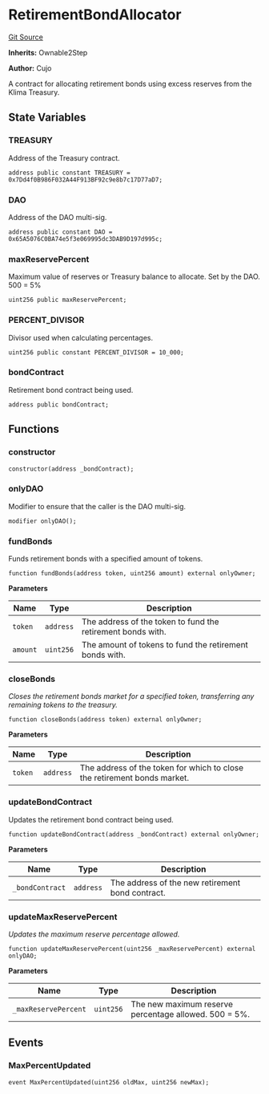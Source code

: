 # RetirementBondAllocator
[Git Source](https://github.com/KlimaDAO/klimadao-solidity/blob/36109e4551048e978d232da5905a9cf6eaf3e3e2/src/protocol/allocators/RetirementBondAllocator.sol)

**Inherits:**
Ownable2Step

**Author:**
Cujo

A contract for allocating retirement bonds using excess reserves from the Klima Treasury.


## State Variables
### TREASURY
Address of the Treasury contract.


```solidity
address public constant TREASURY = 0x7Dd4f0B986F032A44F913BF92c9e8b7c17D77aD7;
```


### DAO
Address of the DAO multi-sig.


```solidity
address public constant DAO = 0x65A5076C0BA74e5f3e069995dc3DAB9D197d995c;
```


### maxReservePercent
Maximum value of reserves or Treasury balance to allocate. Set by the DAO. 500 = 5%


```solidity
uint256 public maxReservePercent;
```


### PERCENT_DIVISOR
Divisor used when calculating percentages.


```solidity
uint256 public constant PERCENT_DIVISOR = 10_000;
```


### bondContract
Retirement bond contract being used.


```solidity
address public bondContract;
```


## Functions
### constructor


```solidity
constructor(address _bondContract);
```

### onlyDAO

Modifier to ensure that the caller is the DAO multi-sig.


```solidity
modifier onlyDAO();
```

### fundBonds

Funds retirement bonds with a specified amount of tokens.


```solidity
function fundBonds(address token, uint256 amount) external onlyOwner;
```
**Parameters**

|Name|Type|Description|
|----|----|-----------|
|`token`|`address`|The address of the token to fund the retirement bonds with.|
|`amount`|`uint256`|The amount of tokens to fund the retirement bonds with.|


### closeBonds

*Closes the retirement bonds market for a specified token, transferring any remaining tokens to the treasury.*


```solidity
function closeBonds(address token) external onlyOwner;
```
**Parameters**

|Name|Type|Description|
|----|----|-----------|
|`token`|`address`|The address of the token for which to close the retirement bonds market.|


### updateBondContract

Updates the retirement bond contract being used.


```solidity
function updateBondContract(address _bondContract) external onlyOwner;
```
**Parameters**

|Name|Type|Description|
|----|----|-----------|
|`_bondContract`|`address`|The address of the new retirement bond contract.|


### updateMaxReservePercent

*Updates the maximum reserve percentage allowed.*


```solidity
function updateMaxReservePercent(uint256 _maxReservePercent) external onlyDAO;
```
**Parameters**

|Name|Type|Description|
|----|----|-----------|
|`_maxReservePercent`|`uint256`|The new maximum reserve percentage allowed. 500 = 5%.|


## Events
### MaxPercentUpdated

```solidity
event MaxPercentUpdated(uint256 oldMax, uint256 newMax);
```

